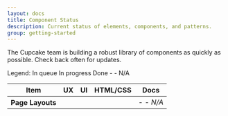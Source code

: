 ```yaml
---
layout: docs
title: Component Status
description: Current status of elements, components, and patterns.
group: getting-started
---
```


The Cupcake team is building a robust library of components as quickly as possible. Check back often for updates. 

<span class="c-text-gray-7 c-text-bold"> Legend: </span>
<i class="c-text-gray-6 fal fa-star c-m-left-md"></i> In queue
<i class="c-text-warning fal fa-star-half c-m-left-md"></i> In progress
<i class="c-text-success fas fa-star c-m-left-md"></i> Done
<i class="c-text-success c-m-left-md">- -</i> N/A

<table class="c-table c-table-bordered">
  <thead>
    <tr>
      <th>Item</th>
      <th class="c-text-center">
        UX
      </th>
      <th class="c-text-center">
        UI
      </th>
      <th class="c-text-center">
        HTML/CSS
      </th>
      <th class="c-text-center">
        Docs
      </th>
    </tr>
  </thead>
  <tbody>
    <tr>
      <th class="c-text-lg">Page Layouts</th>
      <td><i class="c-text-gray-6 fal fa-2x fa-star"></i></td>
      <td><i class="c-text-warning fal fa-2x fa-star-half"></i></td>
      <td><i class="c-text-success fas fa-2x fa-star"></i></td>
      <td><i class="c-text-lg">- - N/A</i></td>
    </tr>
  </tbody>
</table>

